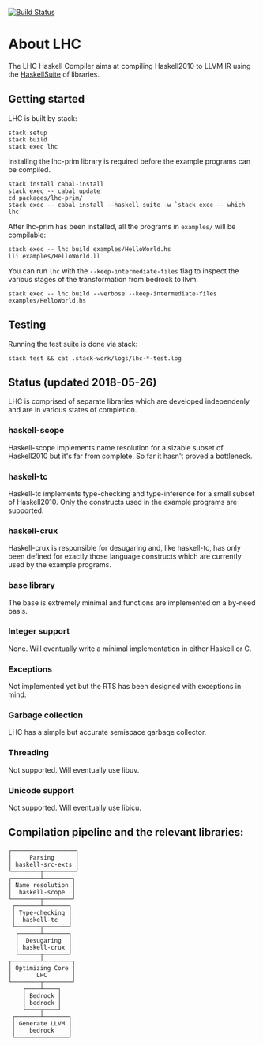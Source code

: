 [![Build Status](https://travis-ci.org/Lemmih/lhc.svg?branch=master)](https://travis-ci.org/Lemmih/lhc)

# About LHC

The LHC Haskell Compiler aims at compiling Haskell2010 to LLVM IR using the
[HaskellSuite](https://github.com/haskell-suite) of libraries.

## Getting started

LHC is built by stack:

```
stack setup
stack build
stack exec lhc
```

Installing the lhc-prim library is required before the example programs can be
compiled.

```
stack install cabal-install
stack exec -- cabal update
cd packages/lhc-prim/
stack exec -- cabal install --haskell-suite -w `stack exec -- which lhc`
```

After lhc-prim has been installed, all the programs in `examples/` will be
compilable:

```
stack exec -- lhc build examples/HelloWorld.hs
lli examples/HelloWorld.ll
```

You can run `lhc` with the `--keep-intermediate-files` flag to inspect the
various stages of the transformation from bedrock to llvm.

```
stack exec -- lhc build --verbose --keep-intermediate-files examples/HelloWorld.hs
```

## Testing

Running the test suite is done via stack:

```
stack test && cat .stack-work/logs/lhc-*-test.log
```

## Status (updated 2018-05-26)

LHC is comprised of separate libraries which are developed independenly and are
in various states of completion.

### haskell-scope

Haskell-scope implements name resolution for a sizable subset of Haskell2010 but
it's far from complete. So far it hasn't proved a bottleneck.

### haskell-tc

Haskell-tc implements type-checking and type-inference for a small subset of
Haskell2010. Only the constructs used in the example programs are supported.

### haskell-crux

Haskell-crux is responsible for desugaring and, like haskell-tc, has only been
defined for exactly those language constructs which are currently used by the
example programs.

### base library

The base is extremely minimal and functions are implemented on a by-need basis.

### Integer support

None. Will eventually write a minimal implementation in either Haskell or C.

### Exceptions

Not implemented yet but the RTS has been designed with exceptions in mind.

### Garbage collection

LHC has a simple but accurate semispace garbage collector.

### Threading

Not supported. Will eventually use libuv.

### Unicode support

Not supported. Will eventually use libicu.

## Compilation pipeline and the relevant libraries:

```
┌──────────────────┐
│     Parsing      │
│ haskell-src-exts │
└────────┬─────────┘
┌────────┴────────┐
│ Name resolution │
│  haskell-scope  │
└────────┬────────┘
 ┌───────┴───────┐
 │ Type-checking │
 │  haskell-tc   │
 └───────┬───────┘
  ┌──────┴───────┐
  │  Desugaring  │
  │ haskell-crux │
  └──────┬───────┘
┌────────┴────────┐
│ Optimizing Core │
│       LHC       │
└────────┬────────┘
    ┌────┴────┐
    │ Bedrock │
    │ bedrock │
    └────┬────┘
 ┌───────┴───────┐
 │ Generate LLVM │
 │    bedrock    │
 └───────────────┘
```
